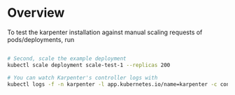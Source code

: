 # Overview

To test the karpenter installation against manual scaling requests of pods/deployments,
run

```bash

# Second, scale the example deployment
kubectl scale deployment scale-test-1 --replicas 200

# You can watch Karpenter's controller logs with
kubectl logs -f -n karpenter -l app.kubernetes.io/name=karpenter -c controller
```